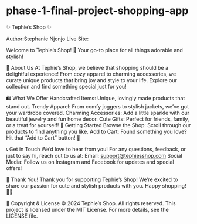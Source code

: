 # phase-1-final-project-shopping-app
✨ Tephie’s Shop ✨

Author:Stephanie Njonjo
Live Site:

Welcome to Tephie’s Shop! 🛒 Your go-to place for all things adorable and stylish!

🌟 About Us
At Tephie’s Shop, we believe that shopping should be a delightful experience! From cozy apparel to charming accessories, we curate unique products that bring joy and style to your life. Explore our collection and find something special just for you!

🛍️ What We Offer
Handcrafted Items: Unique, lovingly made products that stand out.
Trendy Apparel: From comfy joggers to stylish jackets, we’ve got your wardrobe covered.
Charming Accessories: Add a little sparkle with our beautiful jewelry and fun home decor.
Cute Gifts: Perfect for friends, family, or a treat for yourself!
🚀 Getting Started
Browse the Shop: Scroll through our products to find anything you like.
Add to Cart: Found something you love? Hit that “Add to Cart” button! 🛒

📞 Get in Touch
We’d love to hear from you! For any questions, feedback, or just to say hi, reach out to us at:
Email: support@tephiesshop.com
Social Media: Follow us on Instagram and Facebook for updates and special offers!

💖 Thank You!
Thank you for supporting Tephie’s Shop! We’re excited to share our passion for cute and stylish products with you. Happy shopping! 🌈✨


📄 Copyright & License
© 2024 Tephie’s Shop. All rights reserved. This project is licensed under the MIT License. For more details, see the LICENSE file.
